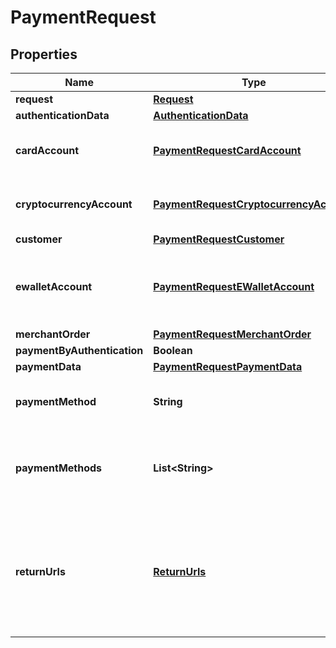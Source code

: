
# PaymentRequest

## Properties
Name | Type | Description | Notes
------------ | ------------- | ------------- | -------------
**request** | [**Request**](Request.md) | Request | 
**authenticationData** | [**AuthenticationData**](AuthenticationData.md) | Authentication data |  [optional]
**cardAccount** | [**PaymentRequestCardAccount**](PaymentRequestCardAccount.md) | Information about card *(for BANKCARD payment method only)* | 
**cryptocurrencyAccount** | [**PaymentRequestCryptocurrencyAccount**](PaymentRequestCryptocurrencyAccount.md) | Cryptocurrency data *(for BITCOIN payment method only)* |  [optional]
**customer** | [**PaymentRequestCustomer**](PaymentRequestCustomer.md) | Customer data | 
**ewalletAccount** | [**PaymentRequestEWalletAccount**](PaymentRequestEWalletAccount.md) | eWallet account data *(for all payment method, excluding BANKCARD, BITCOIN, DIRECTBANKINGEU) |  [optional]
**merchantOrder** | [**PaymentRequestMerchantOrder**](PaymentRequestMerchantOrder.md) | Merchant order data | 
**paymentByAuthentication** | **Boolean** |  |  [optional]
**paymentData** | [**PaymentRequestPaymentData**](PaymentRequestPaymentData.md) | Payment data | 
**paymentMethod** | **String** | Used payment method type name from payment methods list |  [optional]
**paymentMethods** | **List&lt;String&gt;** | Array of payment methods to display on Checkout Page. If it is not set then all available methods will be displayed |  [optional]
**returnUrls** | [**ReturnUrls**](ReturnUrls.md) | Return URLs are the URLs where Customer returns by pressing &#39;Back to the shop&#39; or &#39;Cancel&#39; button in Payment page mode and redirected automatically in Gateway mode |  [optional]



